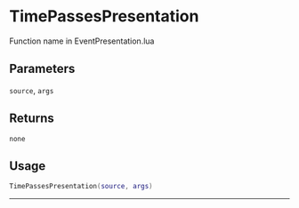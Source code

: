 # TimePassesPresentation
Function name in EventPresentation.lua
## Parameters
`source`, `args`
## Returns
`none`
## Usage
```lua
TimePassesPresentation(source, args)
```
---
